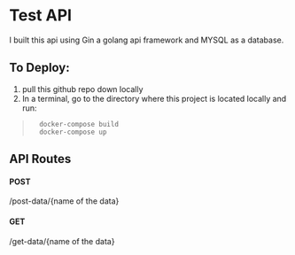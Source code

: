 # Test API
I built this api using Gin a golang api framework and MYSQL as a database.

## To Deploy:

 1. pull this github repo down locally
 2. In a terminal, go to the directory where this project is located locally and run:

>       docker-compose build
>       docker-compose up

## API Routes
#### POST
/post-data/{name of the data}

#### GET
/get-data/{name of the data}

